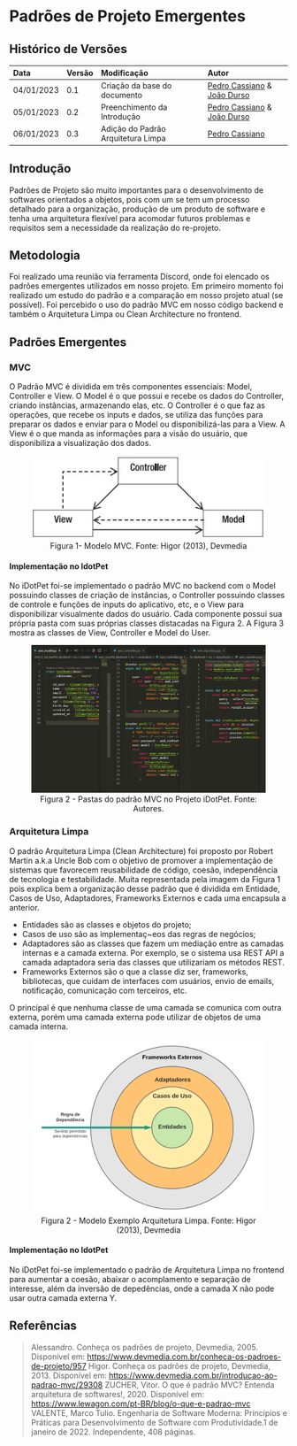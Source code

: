 # Padrões de Projeto Emergentes

## Histórico de Versões

| Data | Versão | Modificação | Autor |
| :- | :- | :- | :- |
| 04/01/2023   | 0.1   | Criação da base do documento   | [Pedro Cassiano](https://github.com/PedroLucasCM) & [João Durso](https://github.com/jvsdurso) |
| 05/01/2023   | 0.2   | Preenchimento da Introdução   | [Pedro Cassiano](https://github.com/PedroLucasCM) & [João Durso](https://github.com/jvsdurso) |
| 06/01/2023   | 0.3   | Adição do Padrão Arquitetura Limpa   | [Pedro Cassiano](https://github.com/PedroLucasCM) |

## Introdução

Padrões de Projeto são muito importantes para o desenvolvimento de softwares orientados a objetos, pois com um se tem um processo detalhado para a organização, produção de um produto de software e tenha uma arquitetura flexível para acomodar futuros problemas e requisitos sem a necessidade da realização do re-projeto.


## Metodologia

Foi realizado uma reunião via ferramenta Discord, onde foi elencado os padrões emergentes utilizados em nosso projeto. Em primeiro momento foi realizado um estudo do padrão e a comparação em nosso projeto atual (se possível). Foi percebido o uso do padrão MVC em nosso código backend e também o Arquitetura Limpa ou Clean Architecture no frontend.

## Padrões Emergentes

### MVC

O Padrão MVC é dividida em três componentes essenciais: Model, Controller e View.
O Model é o que possui e recebe os dados do Controller, criando instâncias, armazenando elas, etc.
O Controller é o que faz as operações, que recebe os inputs e dados, se utiliza das funções para preparar os dados e enviar para o Model ou disponibilizá-las para a View.
A View é o que manda as informações para a visão do usuário, que disponibiliza a visualização dos dados.

<figure>
  <img src="../../assets/padrao_emergente/mvc.jpg?raw=true" alt="Modelo MVC"/>
  <figcaption align="center"> Figura 1- Modelo MVC. Fonte: Higor (2013), Devmedia </figcaption>
</figure>

#### Implementação no IdotPet
No iDotPet foi-se implementado o padrão MVC no backend com o Model possuindo classes de criação de instâncias, o Controller possuindo classes de controle e funções de inputs do aplicativo, etc, e o View para disponibilizar visualmente dados do usuário. 
Cada componente possui sua própria pasta com suas próprias classes distacadas na Figura 2. A Figura 3 mostra as classes de View, Controller e Model do User.
<figure>
  <img src="../../assets/padrao_emergente/mvc2_idotpet.png?raw=true" alt="Modelo MVC iDotPet"/>
  <figcaption align="center"> Figura 2 - Pastas do padrão MVC no Projeto iDotPet. Fonte: Autores. </figcaption>
</figure>

### Arquitetura Limpa

O padrão Arquitetura Limpa (Clean Architecture) foi proposto por Robert Martin a.k.a Uncle Bob com o objetivo de promover a implementação de sistemas que favorecem reusabilidade de código, coesão, independência de tecnologia e testabilidade. Muita representada pela imagem da Figura 1 pois explica bem a organização desse padrão que é dividida em Entidade, Casos de Uso, Adaptadores, Frameworks Externos e cada uma encapsula a anterior.
- Entidades são as classes e objetos do projeto;
- Casos de uso são as implementaç~eos das regras de negócios;
- Adaptadores são as classes que fazem um mediação entre as camadas internas e a camada externa. Por exemplo,
se o sistema usa REST API a camada adaptadora seria das classes que utilizariam os métodos REST.
- Frameworks Externos são o que a classe diz ser, frameworks, bibliotecas, que cuidam de interfaces com usuários, envio de emails, notificação, comunicação com terceiros, etc.

O principal é que nenhuma classe de uma camada se comunica com outra externa, porém uma camada externa pode utilizar de objetos de uma camada interna.

<figure>
  <img src="../../assets/padrao_emergente/arquitetura_limpa.png?raw=true" alt="Modelo MVC"/>
  <figcaption align="center"> Figura 2 - Modelo Exemplo Arquitetura Limpa. Fonte: Higor (2013), Devmedia </figcaption>
</figure>

#### Implementação no IdotPet
No iDotPet foi-se implementado o padrão de Arquitetura Limpa no frontend para aumentar a coesão, abaixar o acomplamento e separação de interesse, além da inversão de depedências, onde a camada X não pode usar outra camada externa Y.

## Referências

> Alessandro. Conheça os padrões de projeto, Devmedia, 2005. Disponível em: <https://www.devmedia.com.br/conheca-os-padroes-de-projeto/957>
> Higor. Conheça os padrões de projeto, Devmedia, 2013. Disponível em: <https://www.devmedia.com.br/introducao-ao-padrao-mvc/29308>
> ZUCHER, Vitor. O que é padrão MVC? Entenda arquitetura de softwares!, 2020. Disponível em: <https://www.lewagon.com/pt-BR/blog/o-que-e-padrao-mvc>
> VALENTE, Marco Tulio. Engenharia de Software Moderna: Princípios e Práticas para Desenvolvimento de Software com Produtividade.1 de janeiro de 2022. Independente, 408 páginas.
